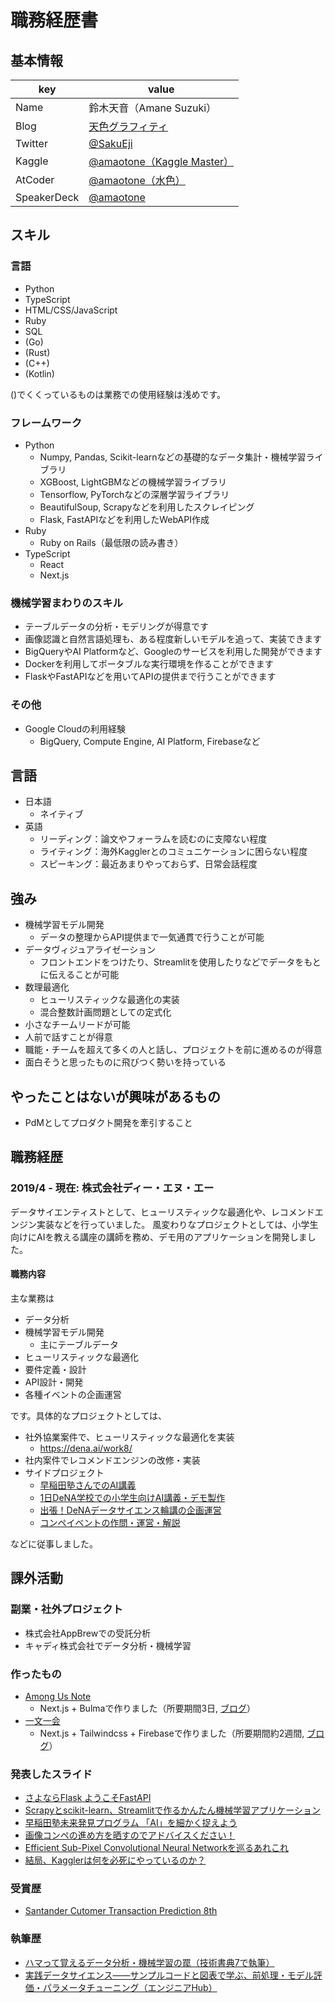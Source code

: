 # 職務経歴書

## 基本情報

|key|value|
|---|-----|
|Name|鈴木天音（Amane Suzuki）|
|Blog|[天色グラフィティ](https://amalog.hateblo.jp)|
|Twitter|[@SakuEji](https://twitter.com/SakuEji)|
|Kaggle|[@amaotone（Kaggle Master）](https://kaggle.com/amaotone)|
|AtCoder|[@amaotone（水色）](https://atcoder.jp/users/amaotone)
|SpeakerDeck|[@amaotone](https://speakerdeck.com/amaotone)|

## スキル
### 言語

- Python
- TypeScript
- HTML/CSS/JavaScript
- Ruby
- SQL
- (Go)
- (Rust)
- (C++)
- (Kotlin)

()でくくっているものは業務での使用経験は浅めです。

### フレームワーク

- Python
  - Numpy, Pandas, Scikit-learnなどの基礎的なデータ集計・機械学習ライブラリ
  - XGBoost, LightGBMなどの機械学習ライブラリ
  - Tensorflow, PyTorchなどの深層学習ライブラリ
  - BeautifulSoup, Scrapyなどを利用したスクレイピング
  - Flask, FastAPIなどを利用したWebAPI作成
- Ruby
  - Ruby on Rails（最低限の読み書き）
- TypeScript
  - React
  - Next.js

### 機械学習まわりのスキル

- テーブルデータの分析・モデリングが得意です
- 画像認識と自然言語処理も、ある程度新しいモデルを追って、実装できます
- BigQueryやAI Platformなど、Googleのサービスを利用した開発ができます
- Dockerを利用してポータブルな実行環境を作ることができます
- FlaskやFastAPIなどを用いてAPIの提供まで行うことができます

### その他

- Google Cloudの利用経験
  - BigQuery, Compute Engine, AI Platform, Firebaseなど

## 言語

- 日本語
  - ネイティブ
- 英語
  - リーディング：論文やフォーラムを読むのに支障ない程度
  - ライティング：海外Kagglerとのコミュニケーションに困らない程度
  - スピーキング：最近あまりやっておらず、日常会話程度

## 強み

- 機械学習モデル開発
  - データの整理からAPI提供まで一気通貫で行うことが可能
- データヴィジュアライゼーション
  - フロントエンドをつけたり、Streamlitを使用したりなどでデータをもとに伝えることが可能
- 数理最適化
  - ヒューリスティックな最適化の実装
  - 混合整数計画問題としての定式化
- 小さなチームリードが可能
- 人前で話すことが得意
- 職能・チームを超えて多くの人と話し、プロジェクトを前に進めるのが得意
- 面白そうと思ったものに飛びつく勢いを持っている

## やったことはないが興味があるもの

- PdMとしてプロダクト開発を牽引すること

## 職務経歴

### 2019/4 - 現在: 株式会社ディー・エヌ・エー

データサイエンティストとして、ヒューリスティックな最適化や、レコメンドエンジン実装などを行っていました。
風変わりなプロジェクトとしては、小学生向けにAIを教える講座の講師を務め、デモ用のアプリケーションを開発しました。

#### 職務内容

主な業務は

- データ分析
- 機械学習モデル開発
  - 主にテーブルデータ
- ヒューリスティックな最適化
- 要件定義・設計
- API設計・開発
- 各種イベントの企画運営

です。具体的なプロジェクトとしては、

- 社外協業案件で、ヒューリスティックな最適化を実装
  - https://dena.ai/work8/
- 社内案件でレコメンドエンジンの改修・実装
- サイドプロジェクト
  - [早稲田塾さんでのAI講義](https://twitter.com/wasedajuku1979/status/1295299970170384384?s=20)
  - [1日DeNA学校での小学生向けAI講義・デモ製作](https://dena.ai/news/201912-dena-1day-school/)
  - [出張！DeNAデータサイエンス輪講の企画運営](https://www.youtube.com/watch?v=c4n7_fWLALs)
  - [コンペイベントの作問・運営・解説](https://dena-ai.connpass.com/event/195490/)

などに従事しました。

## 課外活動

### 副業・社外プロジェクト

- 株式会社AppBrewでの受託分析
- キャディ株式会社でデータ分析・機械学習

### 作ったもの

- [Among Us Note](https://aunote.site)
  - Next.js + Bulmaで作りました（所要期間3日, [ブログ](https://amalog.hateblo.jp/entry/among-us-note-dev)）
- [一文一会](https://ichibunichie.com)
  - Next.js + Tailwindcss + Firebaseで作りました（所要期間約2週間, [ブログ](https://amalog.hateblo.jp/entry/ichibunichie-dev)）

### 発表したスライド

- [さよならFlask ようこそFastAPI](https://speakerdeck.com/amaotone/goodbye-flask-welcome-fastapi)
- [Scrapyとscikit-learn、Streamlitで作るかんたん機械学習アプリケーション](https://speakerdeck.com/amaotone/making-ml-app-with-scrapy-scikit-learn-and-streamlit)
- [早稲田塾未来発見プログラム 「AI」を細かく捉えよう](https://speakerdeck.com/amaotone/wasedajuku-super-ai-program)
- [画像コンペの進め方を晒すのでアドバイスください！](https://speakerdeck.com/amaotone/my-pipeline-for-image-competitions)
- [Efficient Sub-Pixel Convolutional Neural Networkを巡るあれこれ](https://speakerdeck.com/amaotone/sub-pixel-convolution)
- [結局、Kagglerは何を必死にやっているのか？](https://speakerdeck.com/amaotone/what-is-kaggle)

### 受賞歴

- [Santander Cutomer Transaction Prediction 8th](https://www.kaggle.com/c/santander-customer-transaction-prediction)

### 執筆歴

- [ハマって覚えるデータ分析・機械学習の罠（技術書典7で執筆）](https://booth.pm/ja/items/1573436)
- [実践データサイエンス――サンプルコードと図表で学ぶ、前処理・モデル評価・パラメータチューニング（エンジニアHub）](https://eh-career.com/engineerhub/entry/2019/09/10/103000)
